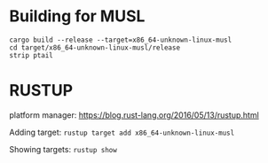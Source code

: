 # Building for MUSL
```
cargo build --release --target=x86_64-unknown-linux-musl
cd target/x86_64-unknown-linux-musl/release
strip ptail
```

# RUSTUP
platform manager: https://blog.rust-lang.org/2016/05/13/rustup.html

Adding target: `rustup target add x86_64-unknown-linux-musl`

Showing targets: `rustup show`
